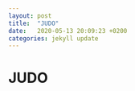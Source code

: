 ```yaml
---
layout: post
title:  "JUDO"
date:   2020-05-13 20:09:23 +0200
categories: jekyll update
---
```

# JUDO
